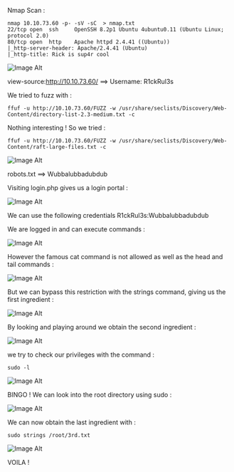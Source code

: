 Nmap Scan :
```
nmap 10.10.73.60 -p- -sV -sC  > nmap.txt
22/tcp open  ssh     OpenSSH 8.2p1 Ubuntu 4ubuntu0.11 (Ubuntu Linux; protocol 2.0)
80/tcp open  http    Apache httpd 2.4.41 ((Ubuntu))
|_http-server-header: Apache/2.4.41 (Ubuntu)
|_http-title: Rick is sup4r cool
```
![Image Alt](https://github.com/kcoainnapo/Tryhackme/blob/main/Pickle%20Rick/Images/main.png?raw=true)

view-source:http://10.10.73.60/ ==> Username: R1ckRul3s

We tried to fuzz with :

```
ffuf -u http://10.10.73.60/FUZZ -w /usr/share/seclists/Discovery/Web-Content/directory-list-2.3-medium.txt -c
```
Nothing interesting ! So we tried :
```
ffuf -u http://10.10.73.60/FUZZ -w /usr/share/seclists/Discovery/Web-Content/raft-large-files.txt -c
```
![Image Alt](https://github.com/kcoainnapo/Tryhackme/blob/main/Pickle%20Rick/Images/Fuzz.png?raw=true)

robots.txt ==> Wubbalubbadubdub

Visiting login.php gives us a login portal : 

![Image Alt](https://github.com/kcoainnapo/Tryhackme/blob/main/Pickle%20Rick/Images/login.png?raw=true)

We can use the following credentials R1ckRul3s:Wubbalubbadubdub

We are logged in and can execute commands : 

![Image Alt](https://github.com/kcoainnapo/Tryhackme/blob/main/Pickle%20Rick/Images/logged_in.png?raw=true)

However the famous cat command is not allowed as well as the head and tail commands :

![Image Alt](https://github.com/kcoainnapo/Tryhackme/blob/main/Pickle%20Rick/Images/execute.png?raw=true)

But we can bypass this restriction with the strings command, giving us the first ingredient :

![Image Alt](https://github.com/kcoainnapo/Tryhackme/blob/main/Pickle%20Rick/Images/strings-bypass.png?raw=true)

By looking and playing around we obtain the second ingredient : 

![Image Alt](https://github.com/kcoainnapo/Tryhackme/blob/main/Pickle%20Rick/Images/2nd-ingredient.png?raw=true)

we try to check our privileges with the command :
```
sudo -l
```
![Image Alt](https://github.com/kcoainnapo/Tryhackme/blob/main/Pickle%20Rick/Images/sudo.png?raw=true)

BINGO ! 
We can look into the root directory using sudo :

![Image Alt](https://github.com/kcoainnapo/Tryhackme/blob/main/Pickle%20Rick/Images/root-directory.png?raw=true)

We can now obtain the last ingredient with : 
```
sudo strings /root/3rd.txt
```
![Image Alt](https://github.com/kcoainnapo/Tryhackme/blob/main/Pickle%20Rick/Images/3rd-ingredient.png?raw=true)

VOILA !




